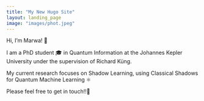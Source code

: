 ```yaml
---
title: "My New Hugo Site"
layout: landing_page
image: "images/phot.jpeg"
---
```

Hi, I’m Marwa! 👋

I am a PhD student 🎓 in Quantum Information at the Johannes Kepler University under the supervision of Richard Küng.

My current research focuses on Shadow Learning, using Classical Shadows for Quantum Machine Learning ⚛️

Please feel free to get in touch!!📧